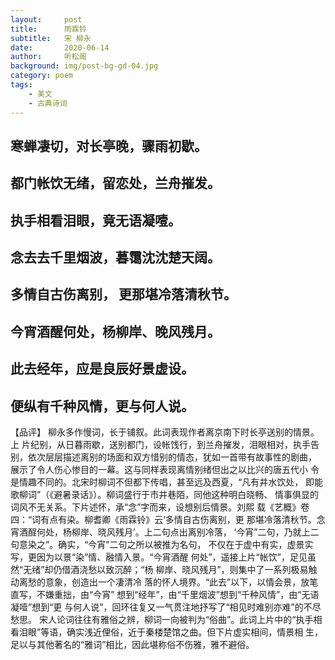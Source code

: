 ```yaml
---
layout:     post
title:      雨霖铃
subtitle:   宋 柳永
date:       2020-06-14
author:     听松阁
background: img/post-bg-gd-04.jpg
category: poem
tags:
    - 美文
    - 古典诗词
---
```



## 寒蝉凄切，对长亭晚，骤雨初歇。
## 都门帐饮无绪，留恋处，兰舟摧发。 
## 执手相看泪眼，竟无语凝噎。
## 念去去千里烟波，暮霭沈沈楚天阔。

## 多情自古伤离别， 更那堪冷落清秋节。 
## 今宵酒醒何处，杨柳岸、晚风残月。 
## 此去经年，应是良辰好景虚设。 
## 便纵有千种风情，更与何人说。

 

【品评】 
柳永多作慢词，长于铺叙。此词表现作者离京南下时长亭送别的情景。上 
片纪别，从日暮雨歇，送别都门，设帐饯行，到兰舟摧发，泪眼相对，执手告 
别，依次层层描述离别的场面和双方惜别的情态，犹如一首带有故事性的剧曲， 
展示了令人伤心惨目的一幕。这与同样表现离情别绪但出之以比兴的唐五代小 
令是情趣不同的。北宋时柳词不但都下传唱，甚至远及西夏，“凡有井水饮处， 
即能歌柳词”（《避暑录话》）。柳词盛行于市井巷陌，同他这种明白晓畅、 
情事俱显的词风不无关系。下片述怀，承“念”字而来，设想别后情景。刘熙 
载《艺概》卷四：“词有点有染。柳耆卿《雨霖铃》云‘多情自古伤离别，更 
那堪冷落清秋节。念宵酒酲何处，杨柳岸、晓风残月’。上二句点出离别冷落， 
‘今宵”二句，乃就上二句意染之”。确实，“今宵”二句之所以被推为名句， 
不仅在于虚中有实，虚景实写，更因为以景“染”情、融情入景。“今宵酒醒 
何处”，遥接上片“帐饮”，足见虽然“无绪”却仍借酒浇愁以致沉醉；“杨 
柳岸、晓风残月”，则集中了一系列极易触动离愁的意象，创造出一个凄清冷 
落的怀人境界。“此去”以下，以情会景，放笔直写，不嫌重拙，由“今宵” 
想到“经年”，由“千里烟波”想到“千种风情”，由“无语凝噎”想到“更 
与何人说”，回环往复又一气贯注地抒写了“相见时难别亦难”的不尽愁思。 
宋人论词往往有雅俗之辨，柳词一向被判为“俗曲”。此词上片中的“执手相 
看泪眼”等语，确实浅近俚俗，近于秦楼楚馆之曲。但下片虚实相间，情景相 
生，足以与其他著名的“雅词”相比，因此堪称俗不伤雅，雅不避俗。 
